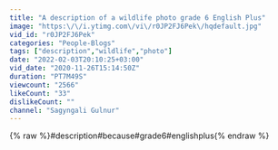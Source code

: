```yaml
---
title: "A description of a wildlife photo grade 6 English Plus"
image: "https:\/\/i.ytimg.com\/vi\/r0JP2FJ6Pek\/hqdefault.jpg"
vid_id: "r0JP2FJ6Pek"
categories: "People-Blogs"
tags: ["description","wildlife","photo"]
date: "2022-02-03T20:10:25+03:00"
vid_date: "2020-11-26T15:14:50Z"
duration: "PT7M49S"
viewcount: "2566"
likeCount: "33"
dislikeCount: ""
channel: "Sagyngali Gulnur"
---
```

{% raw %}#description#because#grade6#englishplus{% endraw %}
